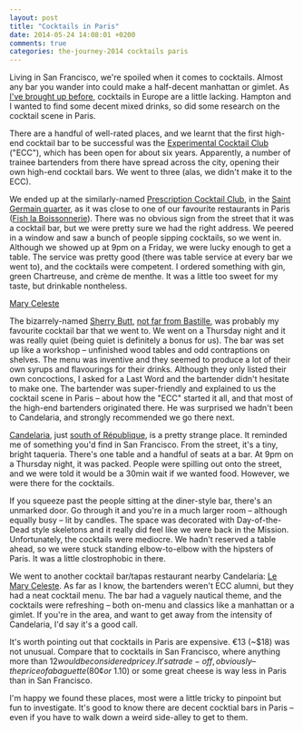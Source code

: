 ```yaml
---
layout: post
title: "Cocktails in Paris"
date: 2014-05-24 14:08:01 +0200
comments: true
categories: the-journey-2014 cocktails paris
---
```


Living in San Francisco, we're spoiled when it comes to cocktails. Almost any bar you wander into could make a half-decent manhattan or gimlet. As [I've brought up before](/blog/2014/05/13/linz), cocktails in Europe are a little lacking. Hampton and I wanted to find some decent mixed drinks, so did some research on the cocktail scene in Paris. 

There are a handful of well-rated places, and we learnt that the first high-end cocktail bar to be successful was the [Experimental Cocktail Club](https://www.facebook.com/pages/Experimental-Cocktail-Club/129531980432588) ("ECC"), which has been open for about six years. Apparently, a number of trainee bartenders from there have spread across the city, opening their own high-end cocktail bars. We went to three (alas, we didn't make it to the ECC).

We ended up at the similarly-named [Prescription Cocktail Club](http://www.prescriptioncocktailclub.com/), in the [Saint Germain quarter](https://www.google.com/maps/place/Prescription+Cocktail+Club/@48.854997,2.337909,17z/data=!3m1!4b1!4m2!3m1!1s0x0:0x9d147b310bda215), as it was close to one of our favourite restaurants in Paris ([Fish la Boissonnerie](http://www.yelp.com/biz/fish-la-boissonnerie-paris-2)). There was no obvious sign from the street that it was a cocktail bar, but we were pretty sure we had the right address. We peered in a window and saw a bunch of people sipping cocktails, so we went in. Although we showed up at 9pm on a Friday, we were lucky enough to get a table. The service was pretty good (there was table service at every bar we went to), and the cocktails were competent. I ordered something with gin, green Chartreuse, and crème de menthe. It was a little too sweet for my taste, but drinkable nontheless.

[Mary Celeste](http://www.lemaryceleste.com/)

The bizarrely-named [Sherry Butt](http://www.sherrybuttparis.com/), [not far from Bastille](https://www.google.com/maps/place/Sherry+Butt/@48.853303,2.364085,17z/data=!3m1!4b1!4m2!3m1!1s0x47e671ffaa10ef7d:0x2b98a01f163bffd1), was probably my favourite cocktail bar that we went to. We went on a Thursday night and it was really quiet (being quiet is definitely a bonus for us). The bar was set up like a workshop – unfinished wood tables and odd contraptions on shelves. The menu was inventive and they seemed to produce a lot of their own syrups and flavourings for their drinks. Although they only listed their own concoctions, I asked for a Last Word and the bartender didn't hesitate to make one. The bartender was super-friendly and explained to us the cocktail scene in Paris – about how the "ECC" started it all, and that most of the high-end bartenders originated there. He was surprised we hadn't been to Candelaria, and strongly recommended we go there next.

[Candelaria](http://www.candelariaparis.com/), just [south of République](https://www.google.com/maps/place/Candelaria/@48.862981,2.364034,17z/data=!3m1!4b1!4m2!3m1!1s0x0:0xfe5e1d4c40b38ec0), is a pretty strange place. It reminded me of something you'd find in San Francisco. From the street, it's a tiny, bright taqueria. There's one table and a handful of seats at a bar. At 9pm on a Thursday night, it was packed. People were spilling out onto the street, and we were told it would be a 30min wait if we wanted food. However, we were there for the cocktails.

If you squeeze past the people sitting at the diner-style bar, there's an unmarked door. Go through it and you're in a much larger room – although equally busy – lit by candles. The space was decorated with Day-of-the-Dead style skeletons and it really did feel like we were back in the Mission. Unfortunately, the cocktails were mediocre. We hadn't reserved a table ahead, so we were stuck standing elbow-to-elbow with the hipsters of Paris. It was a little clostrophobic in there.

We went to another cocktail bar/tapas restaurant nearby Candelaria: [Le Mary Celeste](http://www.lemaryceleste.com/cocktails/). As far as I know, the bartenders weren't ECC alumni, but they had a neat cocktail menu. The bar had a vaguely nautical theme, and the cocktails were refreshing – both on-menu and classics like a manhattan or a gimlet. If you're in the area, and want to get away from the intensity of Candelaria, I'd say it's a good call.

It's worth pointing out that cocktails in Paris are expensive. €13 (~$18) was not unusual. Compare that to cocktails in San Francisco, where anything more than $12 would be considered pricey. It's a trade-off, obviously – the price of a baguette (80¢ or ~$1.10) or some great cheese is way less in Paris than in San Francisco.

I'm happy we found these places, most were a little tricky to pinpoint but fun to investigate. It's good to know there are decent cocktial bars in Paris – even if you have to walk down a weird side-alley to get to them.